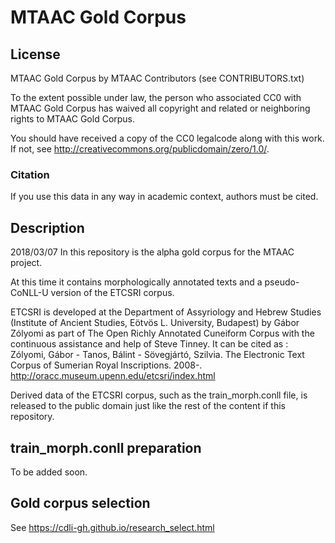 # MTAAC Gold Corpus

## License
MTAAC Gold Corpus by MTAAC Contributors (see CONTRIBUTORS.txt)

To the extent possible under law, the person who associated CC0 with MTAAC Gold Corpus has waived all copyright and related or neighboring rights to MTAAC Gold Corpus.

You should have received a copy of the CC0 legalcode along with this work.  If not, see <http://creativecommons.org/publicdomain/zero/1.0/>.


### Citation
If you use this data in any way in academic context, authors must be cited.

## Description
2018/03/07
In this repository is the alpha gold corpus for the MTAAC project.

At this time it contains morphologically annotated texts and a pseudo-CoNLL-U version of the ETCSRI corpus.

ETCSRI is developed at the Department of Assyriology and Hebrew Studies (Institute of Ancient Studies, Eötvös L. University, Budapest) by Gábor Zólyomi as part of The Open Richly Annotated Cuneiform Corpus with the continuous assistance and help of Steve Tinney. It can be cited as :
 Zólyomi, Gábor - Tanos, Bálint - Sövegjártó, Szilvia. The Electronic Text Corpus of Sumerian Royal Inscriptions. 2008-. http://oracc.museum.upenn.edu/etcsri/index.html

 Derived data of the ETCSRI corpus, such as the train_morph.conll file, is released to the public domain just like the rest of the content if this repository.

## train_morph.conll preparation
To be added soon.


## Gold corpus selection
See https://cdli-gh.github.io/research_select.html
